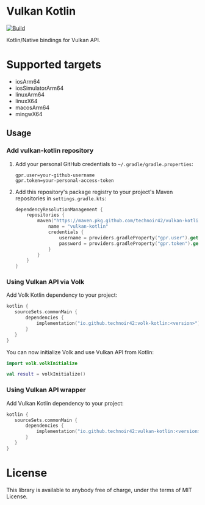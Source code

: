 Vulkan Kotlin
=============

[![Build](https://github.com/technoir42/vulkan-kotlin/actions/workflows/build.yaml/badge.svg?branch=main)](https://github.com/technoir42/vulkan-kotlin/actions/workflows/build.yaml)

Kotlin/Native bindings for Vulkan API.

# Supported targets

* iosArm64
* iosSimulatorArm64
* linuxArm64
* linuxX64
* macosArm64
* mingwX64

## Usage

### Add vulkan-kotlin repository

1. Add your personal GitHub credentials to `~/.gradle/gradle.properties`:
    ```properties
    gpr.user=your-github-username
    gpr.token=your-personal-access-token
    ```

2. Add this repository's package registry to your project's Maven repositories in `settings.gradle.kts`:
    ```kotlin
    dependencyResolutionManagement {
        repositories {
            maven("https://maven.pkg.github.com/technoir42/vulkan-kotlin") {
                name = "vulkan-kotlin"
                credentials {
                    username = providers.gradleProperty("gpr.user").get()
                    password = providers.gradleProperty("gpr.token").get()
                }
            }
        }
    }
    ```

### Using Vulkan API via Volk

Add Volk Kotlin dependency to your project:

```kotlin
kotlin {
   sourceSets.commonMain {
       dependencies {
           implementation("io.github.technoir42:volk-kotlin:<version>")
       }
   }
}
```

You can now initialize Volk and use Vulkan API from Kotlin:

   ```kotlin
   import volk.volkInitialize
   
   val result = volkInitialize()
   ```

### Using Vulkan API wrapper

Add Vulkan Kotlin dependency to your project:

```kotlin
kotlin {
   sourceSets.commonMain {
       dependencies {
           implementation("io.github.technoir42:vulkan-kotlin:<version>")
       }
   }
}
```

# License

This library is available to anybody free of charge, under the terms of MIT License.
